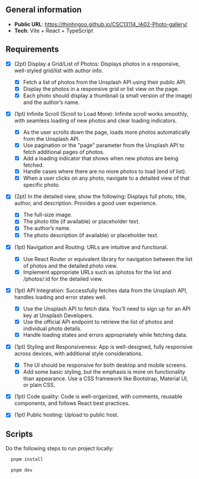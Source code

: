 ## General information

- **Public URL**: https://thinhngoo.github.io/CSC13114_IA02-Photo-gallery/
- **Tech**: Vite + React + TypeScript

## Requirements

- [x] (2pt) Display a Grid/List of Photos: Displays photos in a responsive, well-styled grid/list with author info.

  - [x] Fetch a list of photos from the Unsplash API using their public API.
  - [x] Display the photos in a responsive grid or list view on the page.
  - [x] Each photo should display a thumbnail (a small version of the image) and the author’s name.

- [x] (1pt) Infinite Scroll (Scroll to Load More): Infinite scroll works smoothly, with seamless loading of new photos and clear loading indicators.

  - [x] As the user scrolls down the page, loads more photos automatically from the Unsplash API.
  - [x] Use pagination or the "page" parameter from the Unsplash API to fetch additional pages of photos.
  - [x] Add a loading indicator that shows when new photos are being fetched.
  - [x] Handle cases where there are no more photos to load (end of list).
  - [x] When a user clicks on any photo, navigate to a detailed view of that specific photo.

- [x] (2pt) In the detailed view, show the following: Displays full photo, title, author, and description. Provides a good user experience.

  - [x] The full-size image.
  - [x] The photo title (if available) or placeholder text.
  - [x] The author’s name.
  - [x] The photo description (if available) or placeholder text.

- [x] (1pt) Navigation and Routing: URLs are intuitive and functional.

  - [x] Use React Router or equivalent library for navigation between the list of photos and the detailed photo view.
  - [x] Implement appropriate URLs such as /photos for the list and /photos/:id for the detailed view.

- [x] (1pt) API Integration: Successfully fetches data from the Unsplash API, handles loading and error states well.

  - [x] Use the Unsplash API to fetch data. You’ll need to sign up for an API key at Unsplash Developers.
  - [x] Use the official API endpoint to retrieve the list of photos and individual photo details.
  - [x] Handle loading states and errors appropriately while fetching data.

- [x] (1pt) Styling and Responsiveness: App is well-designed, fully responsive across devices, with additional style considerations.

  - [x] The UI should be responsive for both desktop and mobile screens.
  - [x] Add some basic styling, but the emphasis is more on functionality than appearance. Use a CSS framework like Bootstrap, Material UI, or plain CSS.

- [x] (1pt) Code quality: Code is well-organized, with comments, reusable components, and follows React best practices.
- [x] (1pt) Public hosting: Upload to public host.

## Scripts

Do the following steps to run project locally:

```js
  pnpm install
```

```js
  pnpm dev
```
